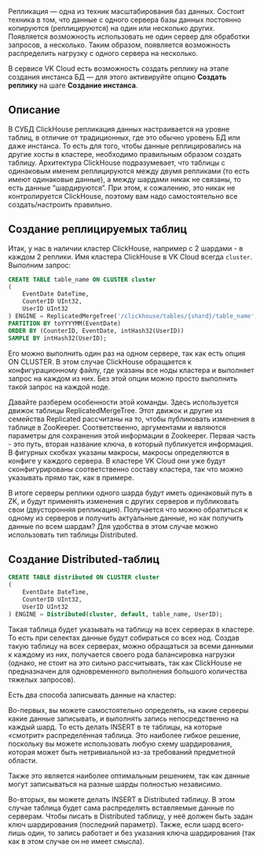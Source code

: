 Репликация — одна из техник масштабирования баз данных. Состоит техника в том, что данные с одного сервера базы данных постоянно копируются (реплицируются) на один или несколько других. Появляется возможность использовать не один сервер для обработки запросов, а несколько. Таким образом, появляется возможность распределить нагрузку с одного сервера на несколько.

В сервисе VK Cloud есть возможность создать реплику на этапе создания инстанса БД — для этого активируйте опцию **Создать реплику** на шаге **Создание инстанса**.

## Описание

В СУБД ClickHouse репликация данных настраивается на уровне таблиц, в отличие от традиционных, где это обычно уровень БД или даже инстанса. То есть для того, чтобы данные реплицировались на другие хосты в кластере, необходимо правильным образом создать таблицу. Архитектура ClickHouse подразумевает, что таблицы с одинаковым именем реплицируются между двумя репликами (то есть имеют одинаковые данные), а между шардами никак не связаны, то есть данные “шардируются”. При этом, к сожалению, это никак не контролируется ClickHouse, поэтому вам надо самостоятельно все создать/настроить правильно.

## Создание реплицируемых таблиц

Итак, у нас в наличии кластер ClickHouse, например с 2 шардами - в каждом 2 реплики. Имя кластера ClickHouse в VK Cloud всегда `cluster`. Выполним запрос:

```sql
CREATE TABLE table_name ON CLUSTER cluster
(
    EventDate DateTime,
    CounterID UInt32,
    UserID UInt32
) ENGINE = ReplicatedMergeTree('/clickhouse/tables/{shard}/table_name', '{replica}')
PARTITION BY toYYYYMM(EventDate)
ORDER BY (CounterID, EventDate, intHash32(UserID))
SAMPLE BY intHash32(UserID);
```

Его можно выполнить один раз на одном сервере, так как есть опция ON CLUSTER. В этом случае ClickHouse обращается к конфигурационному файлу, где указаны все ноды кластера и выполняет запрос на каждом из них. Без этой опции можно просто выполнить такой запрос на каждой ноде.

Давайте разберем особенности этой команды. Здесь используется движок таблицы ReplicatedMergeTree. Этот движок и другие из семейства Replicated рассчитаны на то, чтобы публиковать изменения в таблице в ZooKeeper. Соответственно, аргументами и являются параметры для сохранения этой информации в Zookeeper. Первая часть - это путь, вторая название ключа, в который публикуется информация. В фигурных скобках указаны макросы, макросы определяются в конфиге у каждого сервера. В кластере VK Cloud они уже будут сконфигурированы соответственно составу кластера, так что можно указывать прямо так, как в примере.

В итоге серверы реплики одного шарда будут иметь одинаковый путь в ZK, и будут применять изменения с других серверов и публиковать свои (двусторонняя репликация). Получается что можно обратиться к одному из серверов и получить актуальные данные, но как получить данные по всем шардам? Для удобства в этом случае можно использовать тип таблицы Distributed.

## Создание Distributed-таблиц

```sql
CREATE TABLE distributed ON CLUSTER cluster
(
    EventDate DateTime,
    CounterID UInt32,
    UserID UInt32
) ENGINE = Distributed(cluster, default, table_name, UserID);
```

Такая таблица будет указывать на таблицу на всех серверах в кластере. То есть при селектах данные будут собираться со всех нод. Создав такую таблицу на всех серверах, можно обращаться за всеми данными к каждому из них, получается своего рода балансировка нагрузки (однако, не стоит на это сильно рассчитывать, так как ClickHouse не предназначен для одновременного выполнения большого количества тяжелых запросов).

Есть два способа записывать данные на кластер:

Во-первых, вы можете самостоятельно определять, на какие серверы какие данные записывать, и выполнять запись непосредственно на каждый шард. То есть делать INSERT в те таблицы, на которые «смотрит» распределённая таблица. Это наиболее гибкое решение, поскольку вы можете использовать любую схему шардирования, которая может быть нетривиальной из-за требований предметной области.

Также это является наиболее оптимальным решением, так как данные могут записываться на разные шарды полностью независимо.

Во-вторых, вы можете делать INSERT в Distributed таблицу. В этом случае таблица будет сама распределять вставляемые данные по серверам. Чтобы писать в Distributed таблицу, у неё должен быть задан ключ шардирования (последний параметр). Также, если шард всего-лишь один, то запись работает и без указания ключа шардирования (так как в этом случае он не имеет смысла).
